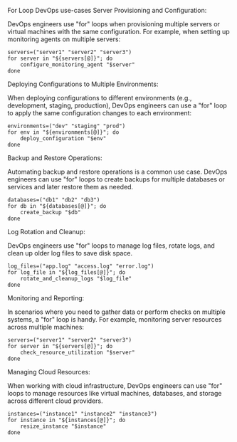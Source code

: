 For Loop DevOps use-cases
Server Provisioning and Configuration:

DevOps engineers use "for" loops when provisioning multiple servers or virtual machines with the same configuration. For example, when setting up monitoring agents on multiple servers:

```
servers=("server1" "server2" "server3")
for server in "${servers[@]}"; do
    configure_monitoring_agent "$server"
done
```
Deploying Configurations to Multiple Environments:

When deploying configurations to different environments (e.g., development, staging, production), DevOps engineers can use a "for" loop to apply the same configuration changes to each environment:
```
environments=("dev" "staging" "prod")
for env in "${environments[@]}"; do
    deploy_configuration "$env"
done
```
Backup and Restore Operations:

Automating backup and restore operations is a common use case. DevOps engineers can use "for" loops to create backups for multiple databases or services and later restore them as needed.
```
databases=("db1" "db2" "db3")
for db in "${databases[@]}"; do
    create_backup "$db"
done
```

Log Rotation and Cleanup:

DevOps engineers use "for" loops to manage log files, rotate logs, and clean up older log files to save disk space.
```
log_files=("app.log" "access.log" "error.log")
for log_file in "${log_files[@]}"; do
    rotate_and_cleanup_logs "$log_file"
done
```
Monitoring and Reporting:

In scenarios where you need to gather data or perform checks on multiple systems, a "for" loop is handy. For example, monitoring server resources across multiple machines:
```
servers=("server1" "server2" "server3")
for server in "${servers[@]}"; do
    check_resource_utilization "$server"
done
```
Managing Cloud Resources:

When working with cloud infrastructure, DevOps engineers can use "for" loops to manage resources like virtual machines, databases, and storage across different cloud providers.
```
instances=("instance1" "instance2" "instance3")
for instance in "${instances[@]}"; do
    resize_instance "$instance"
done
```
